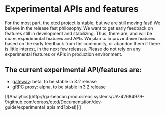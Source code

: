 # Experimental APIs and features

For the most part, the etcd project is stable, but we are still moving fast! We believe in the release fast philosophy. We want to get early feedback on features still in development and stabilizing. Thus, there are, and will be more, experimental features and APIs. We plan to improve these features based on the early feedback from the community, or abandon them if there is little interest, in the next few releases. Please do not rely on any experimental features or APIs in production environment.

## The current experimental API/features are:

- [gateway][gateway]: beta, to be stable in 3.2 release
- [gRPC proxy][grpc-proxy]: alpha, to be stable in 3.2 release

[gateway]: ../op-guide/gateway.md
[grpc-proxy]: ../op-guide/grpc_proxy.md

<!-- BEGIN ANALYTICS --> [![Analytics](http://ga-beacon.prod.coreos.systems/UA-42684979-9/github.com/coreos/etcd/Documentation/dev-guide/experimental_apis.md?pixel)]() <!-- END ANALYTICS -->
